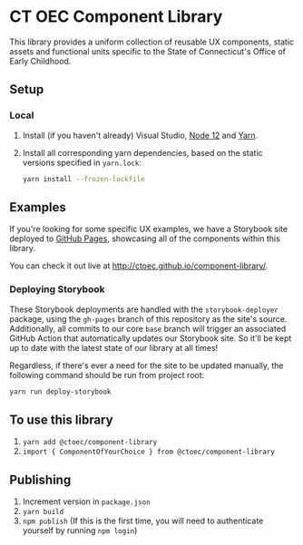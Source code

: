 # CT OEC Component Library
This library provides a uniform collection of reusable UX components, static assets and functional units specific to the State of Connecticut's Office of Early Childhood.

## Setup

### Local
1. Install (if you haven't already) Visual Studio, [Node 12](https://nodejs.org/en/download/) and [Yarn](https://yarnpkg.com/lang/en/docs/install/).

1. Install all corresponding yarn dependencies, based on the static versions specified in `yarn.lock`:
    ```.sh
    yarn install --frozen-lockfile
    ```

## Examples
If you're looking for some specific UX examples, we have a Storybook site deployed to [GitHub Pages](https://pages.github.com/), showcasing all of the components within this library.  

You can check it out live at http://ctoec.github.io/component-library/.

### Deploying Storybook
These Storybook deployments are handled with the `storybook-deployer` package, using the `gh-pages` branch of this repository as the site's source.  Additionally, all commits to our core `base` branch will trigger an associated GitHub Action that automatically updates our Storybook site.  So it'll be kept up to date with the latest state of our library at all times!

Regardless, if there's ever a need for the site to be updated manually, the following command should be run from project root:
```.sh
yarn run deploy-storybook
```

## To use this library

1. `yarn add @ctoec/component-library`
1. `import { ComponentOfYourChoice } from @ctoec/component-library`

## Publishing

1. Increment version in `package.json`
1. `yarn build`
2. `npm publish` (If this is the first time, you will need to authenticate yourself by running `npm login`)
